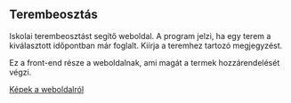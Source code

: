 ## Terembeosztás 

Iskolai terembeosztást segítő weboldal.
A program jelzi, ha egy terem a kiválasztott időpontban már foglalt.
Kiírja a teremhez tartozó megjegyzést.

Ez a front-end része a weboldalnak, ami magát a termek hozzárendelését végzi.

[Képek a weboldalról](http://www.csernaizsolt.hu/terembeosztas.html)